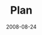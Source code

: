 ---
layout: message
category: message
series: "Rebuild"
title: "Plan"
date: 2008-08-24
message_id: 512
---